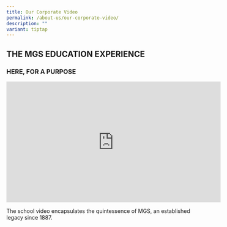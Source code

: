 ```yaml
---
title: Our Corporate Video
permalink: /about-us/our-corporate-video/
description: ""
variant: tiptap
---
```

<h2>THE MGS EDUCATION EXPERIENCE</h2><h3>HERE, FOR A PURPOSE</h3><div class="iframe-wrapper"><iframe height="315" width="560" allowfullscreen="true" frameborder="0" src="https://www.youtube.com/embed/aBKMUTH21BM?si=n1Wn2kGxHjSJRBwj"></iframe></div><p>The school video encapsulates the quintessence of MGS, an established legacy since 1887.</p>